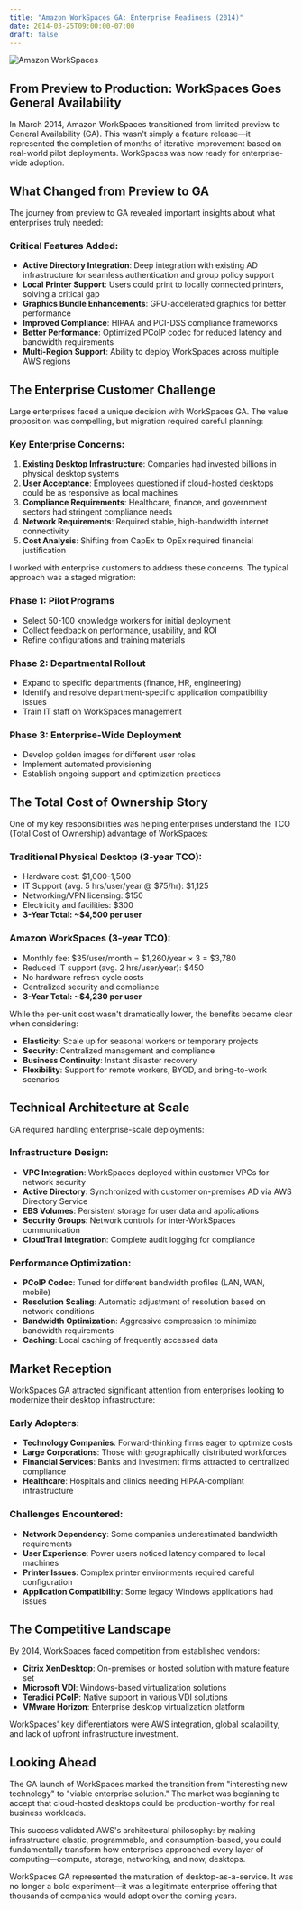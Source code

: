 ```yaml
---
title: "Amazon WorkSpaces GA: Enterprise Readiness (2014)"
date: 2014-03-25T09:00:00-07:00
draft: false
---
```


![Amazon WorkSpaces](/amazon_workspaces.jpg)

## From Preview to Production: WorkSpaces Goes General Availability

In March 2014, Amazon WorkSpaces transitioned from limited preview to General Availability (GA). This wasn't simply a feature release—it represented the completion of months of iterative improvement based on real-world pilot deployments. WorkSpaces was now ready for enterprise-wide adoption.

## What Changed from Preview to GA

The journey from preview to GA revealed important insights about what enterprises truly needed:

### Critical Features Added:
- **Active Directory Integration**: Deep integration with existing AD infrastructure for seamless authentication and group policy support
- **Local Printer Support**: Users could print to locally connected printers, solving a critical gap
- **Graphics Bundle Enhancements**: GPU-accelerated graphics for better performance
- **Improved Compliance**: HIPAA and PCI-DSS compliance frameworks
- **Better Performance**: Optimized PCoIP codec for reduced latency and bandwidth requirements
- **Multi-Region Support**: Ability to deploy WorkSpaces across multiple AWS regions

## The Enterprise Customer Challenge

Large enterprises faced a unique decision with WorkSpaces GA. The value proposition was compelling, but migration required careful planning:

### Key Enterprise Concerns:
1. **Existing Desktop Infrastructure**: Companies had invested billions in physical desktop systems
2. **User Acceptance**: Employees questioned if cloud-hosted desktops could be as responsive as local machines
3. **Compliance Requirements**: Healthcare, finance, and government sectors had stringent compliance needs
4. **Network Requirements**: Required stable, high-bandwidth internet connectivity
5. **Cost Analysis**: Shifting from CapEx to OpEx required financial justification

I worked with enterprise customers to address these concerns. The typical approach was a staged migration:

### Phase 1: Pilot Programs
- Select 50-100 knowledge workers for initial deployment
- Collect feedback on performance, usability, and ROI
- Refine configurations and training materials

### Phase 2: Departmental Rollout
- Expand to specific departments (finance, HR, engineering)
- Identify and resolve department-specific application compatibility issues
- Train IT staff on WorkSpaces management

### Phase 3: Enterprise-Wide Deployment
- Develop golden images for different user roles
- Implement automated provisioning
- Establish ongoing support and optimization practices

## The Total Cost of Ownership Story

One of my key responsibilities was helping enterprises understand the TCO (Total Cost of Ownership) advantage of WorkSpaces:

### Traditional Physical Desktop (3-year TCO):
- Hardware cost: $1,000-1,500
- IT Support (avg. 5 hrs/user/year @ $75/hr): $1,125
- Networking/VPN licensing: $150
- Electricity and facilities: $300
- **3-Year Total: ~$4,500 per user**

### Amazon WorkSpaces (3-year TCO):
- Monthly fee: $35/user/month = $1,260/year × 3 = $3,780
- Reduced IT support (avg. 2 hrs/user/year): $450
- No hardware refresh cycle costs
- Centralized security and compliance
- **3-Year Total: ~$4,230 per user**

While the per-unit cost wasn't dramatically lower, the benefits became clear when considering:
- **Elasticity**: Scale up for seasonal workers or temporary projects
- **Security**: Centralized management and compliance
- **Business Continuity**: Instant disaster recovery
- **Flexibility**: Support for remote workers, BYOD, and bring-to-work scenarios

## Technical Architecture at Scale

GA required handling enterprise-scale deployments:

### Infrastructure Design:
- **VPC Integration**: WorkSpaces deployed within customer VPCs for network security
- **Active Directory**: Synchronized with customer on-premises AD via AWS Directory Service
- **EBS Volumes**: Persistent storage for user data and applications
- **Security Groups**: Network controls for inter-WorkSpaces communication
- **CloudTrail Integration**: Complete audit logging for compliance

### Performance Optimization:
- **PCoIP Codec**: Tuned for different bandwidth profiles (LAN, WAN, mobile)
- **Resolution Scaling**: Automatic adjustment of resolution based on network conditions
- **Bandwidth Optimization**: Aggressive compression to minimize bandwidth requirements
- **Caching**: Local caching of frequently accessed data

## Market Reception

WorkSpaces GA attracted significant attention from enterprises looking to modernize their desktop infrastructure:

### Early Adopters:
- **Technology Companies**: Forward-thinking firms eager to optimize costs
- **Large Corporations**: Those with geographically distributed workforces
- **Financial Services**: Banks and investment firms attracted to centralized compliance
- **Healthcare**: Hospitals and clinics needing HIPAA-compliant infrastructure

### Challenges Encountered:
- **Network Dependency**: Some companies underestimated bandwidth requirements
- **User Experience**: Power users noticed latency compared to local machines
- **Printer Issues**: Complex printer environments required careful configuration
- **Application Compatibility**: Some legacy Windows applications had issues

## The Competitive Landscape

By 2014, WorkSpaces faced competition from established vendors:

- **Citrix XenDesktop**: On-premises or hosted solution with mature feature set
- **Microsoft VDI**: Windows-based virtualization solutions
- **Teradici PCoIP**: Native support in various VDI solutions
- **VMware Horizon**: Enterprise desktop virtualization platform

WorkSpaces' key differentiators were AWS integration, global scalability, and lack of upfront infrastructure investment.

## Looking Ahead

The GA launch of WorkSpaces marked the transition from "interesting new technology" to "viable enterprise solution." The market was beginning to accept that cloud-hosted desktops could be production-worthy for real business workloads.

This success validated AWS's architectural philosophy: by making infrastructure elastic, programmable, and consumption-based, you could fundamentally transform how enterprises approached every layer of computing—compute, storage, networking, and now, desktops.

WorkSpaces GA represented the maturation of desktop-as-a-service. It was no longer a bold experiment—it was a legitimate enterprise offering that thousands of companies would adopt over the coming years.


